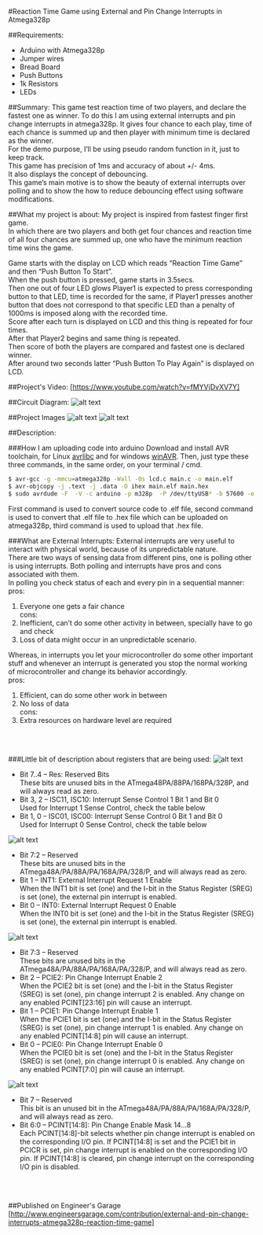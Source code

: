 #Reaction Time Game using External and Pin Change Interrupts in Atmega328p 

##Requirements:
* Arduino with Atmega328p
* Jumper wires
* Bread Board
* Push Buttons
* 1k Resistors
* LEDs


##Summary:
This game test reaction time of two players, and declare the fastest one as winner. To do this I am using external interrupts and pin change interrupts in atmega328p. It gives four chance to each play, time of each chance is summed up and then player with minimum time is declared as the winner.<br>
For the demo purpose, I’ll be using pseudo random function in it, just to keep track.<br>
This game has precision of 1ms and accuracy of about +/- 4ms.<br>
It also displays the concept of debouncing.<br>
This game’s main motive is to show the beauty of external interrupts over polling and to show the how to reduce debouncing effect using software modifications.<br>


##What my project is about:
My project is inspired from fastest finger first game.<br>
In which there are two players and both get four chances and reaction time of all four chances are summed up, one who have the minimum reaction time wins the game.<br>

Game starts with the display on LCD which reads “Reaction Time Game” and then “Push Button To Start”.<br>
When the push button is pressed, game starts in 3.5secs.<br>
Then one out of four LED glows Player1 is expected to press  corresponding button to that LED, time is recorded for the same, if Player1 presses another button that does not correspond to that specific LED than a penalty of 1000ms is imposed along with the recorded time.<br>
Score after each turn is displayed on LCD and this thing is repeated for four times.<br>
After that Player2 begins and same thing is repeated.<br>
Then score of both the players are compared and fastest one is declared winner.<br>
After around two seconds latter “Push Button To Play Again” is displayed on LCD.<br>


##Project's Video:
[https://www.youtube.com/watch?v=fMYVjDvXV7Y]


##Circuit Diagram:
![alt text][circuit diagram]


##Project Images
![alt text][Image_1]
![alt text][Image_2]





##Description:


###How I am uploading code into arduino
Download and install AVR toolchain, for Linux [avr­libc] and for windows [winAVR].
Then, just type these three commands, in the same order, on your terminal / cmd.

```sh
$ avr-gcc -g -mmcu=atmega328p -Wall -Os lcd.c main.c -o main.elf
$ avr-objcopy -j .text -j .data -O ihex main.elf main.hex
$ sudo avrdude -F  -V -c arduino -p m328p  -P /dev/ttyUSB* -b 57600 -e -U flash:w:main.hex
```

First command is used to convert source code to .elf file, second command is used to convert that .elf file to .hex file which can be uploaded on atmega328p, third command is used to upload that .hex file.

###What are External Interrupts:
External interrupts are very useful to interact with physical world, because of its unpredictable nature.<br>
There are two ways of sensing data from different pins, one is polling other is using interrupts. Both polling and interrupts have pros and cons associated with them.<br>
In polling you check status of each and every pin in a sequential manner:<br>
pros:<br>
1) Everyone one gets a fair chance<br>
cons:<br>
1) Inefficient, can’t do some other activity in between, specially have to go and check<br>
2) Loss of data might occur in an unpredictable scenario.<br>

Whereas, in interrupts you let your microcontroller do some other important stuff and whenever an interrupt is generated you stop the normal working of microcontroller and change its behavior accordingly.<br>
pros:<br>
1) Efficient, can do some other work in between<br>
2) No loss of data<br>
cons:<br>
1) Extra resources on hardware level are required<br>
<br>
<br>


###Little bit of description about registers that are being used:
![alt text][reg1]
* Bit 7..4 – Res: Reserved Bits<br>
These bits are unused bits in the ATmega48PA/88PA/168PA/328P, and will always read as zero.<br>
* Bit 3, 2 – ISC11, ISC10: Interrupt Sense Control 1 Bit 1 and Bit 0<br>
Used for Interrupt 1 Sense Control, check the table below<br>
* Bit 1, 0 – ISC01, ISC00: Interrupt Sense Control 0 Bit 1 and Bit 0<br>
Used for Interrupt 0 Sense Control, check the table below<br>

![alt text][reg2]
* Bit 7:2 – Reserved<br>
These bits are unused bits in the ATmega48A/PA/88A/PA/168A/PA/328/P, and will always read as zero.<br>
* Bit 1 – INT1: External Interrupt Request 1 Enable<br>
When the INT1 bit is set (one) and the I-bit in the Status Register (SREG) is set (one), the external pin interrupt is enabled.<br>
* Bit 0 – INT0: External Interrupt Request 0 Enable<br>
When the INT0 bit is set (one) and the I-bit in the Status Register (SREG) is set (one), the external pin interrupt is enabled.<br>

![alt text][reg3]
* Bit 7:3 – Reserved<br>
These bits are unused bits in the ATmega48A/PA/88A/PA/168A/PA/328/P, and will always read as zero.<br>
* Bit 2 – PCIE2: Pin Change Interrupt Enable 2<br>
When the PCIE2 bit is set (one) and the I-bit in the Status Register (SREG) is set (one), pin change interrupt 2 is enabled. Any change on any enabled PCINT[23:16] pin will cause an interrupt.<br>
* Bit 1 – PCIE1: Pin Change Interrupt Enable 1<br>
When the PCIE1 bit is set (one) and the I-bit in the Status Register (SREG) is set (one), pin change interrupt 1 is enabled. Any change on any enabled PCINT[14:8] pin will cause an interrupt.<br>
* Bit 0 – PCIE0: Pin Change Interrupt Enable 0<br>
When the PCIE0 bit is set (one) and the I-bit in the Status Register (SREG) is set (one), pin change interrupt 0 is enabled. Any change on any enabled PCINT[7:0] pin will cause an interrupt.<br>

![alt text][reg4]
* Bit 7 – Reserved<br>
This bit is an unused bit in the ATmega48A/PA/88A/PA/168A/PA/328/P, and will always read as zero.<br>
* Bit 6:0 – PCINT[14:8]: Pin Change Enable Mask 14...8<br>
Each PCINT[14:8]-bit selects whether pin change interrupt is enabled on the corresponding I/O pin. If PCINT[14:8] is set and the PCIE1 bit in PCICR is set, pin change interrupt is enabled on the corresponding I/O pin. If PCINT[14:8] is cleared, pin change interrupt on the corresponding I/O pin is disabled.<br>
<br>
<br>


##Published on Engineer's Garage
[http://www.engineersgarage.com/contribution/external-and-pin-change-interrupts-atmega328p-reaction-time-game]





[https://www.youtube.com/watch?v=fMYVjDvXV7Y]: https://www.youtube.com/watch?v=fMYVjDvXV7Y

[circuit diagram]: https://github.com/varun13169/Engineers_Garage/blob/master/External%20and%20Pin%20Change%20Interrupts%20in%20Atmega328p:%20Reaction%20Time%20Game/circuit%20diagram.jpg "circuit diagram"
[Image_1]: https://github.com/varun13169/Engineers_Garage/blob/master/External%20and%20Pin%20Change%20Interrupts%20in%20Atmega328p:%20Reaction%20Time%20Game/Project_image001.jpg "Image_1"
[Image_2]: https://github.com/varun13169/Engineers_Garage/blob/master/External%20and%20Pin%20Change%20Interrupts%20in%20Atmega328p:%20Reaction%20Time%20Game/Project_image002.jpg "Image_2"

[reg1]: https://github.com/varun13169/Engineers_Garage/blob/master/External%20and%20Pin%20Change%20Interrupts%20in%20Atmega328p:%20Reaction%20Time%20Game/Reg1.png
[reg2]: https://github.com/varun13169/Engineers_Garage/blob/master/External%20and%20Pin%20Change%20Interrupts%20in%20Atmega328p:%20Reaction%20Time%20Game/Reg2.png
[reg3]: https://github.com/varun13169/Engineers_Garage/blob/master/External%20and%20Pin%20Change%20Interrupts%20in%20Atmega328p:%20Reaction%20Time%20Game/Reg3.png
[reg4]: https://github.com/varun13169/Engineers_Garage/blob/master/External%20and%20Pin%20Change%20Interrupts%20in%20Atmega328p:%20Reaction%20Time%20Game/Reg4.png

[avr­libc]: http://www.nongnu.org/avr-libc/
[winAVR]: https://sourceforge.net/projects/winavr/

[http://www.engineersgarage.com/contribution/external-and-pin-change-interrupts-atmega328p-reaction-time-game]: http://www.engineersgarage.com/contribution/external-and-pin-change-interrupts-atmega328p-reaction-time-game 













